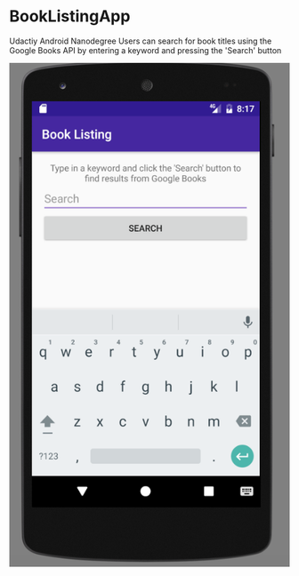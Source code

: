 # BookListingApp
Udactiy Android Nanodegree 
Users can search for book titles using the Google Books API by entering a keyword and pressing the 'Search' button

![alt text](https://github.com/sriniva5/BookListingApp/blob/master/Screen%20Shot%202017-05-30%20at%208.16.56%20PM.png)

